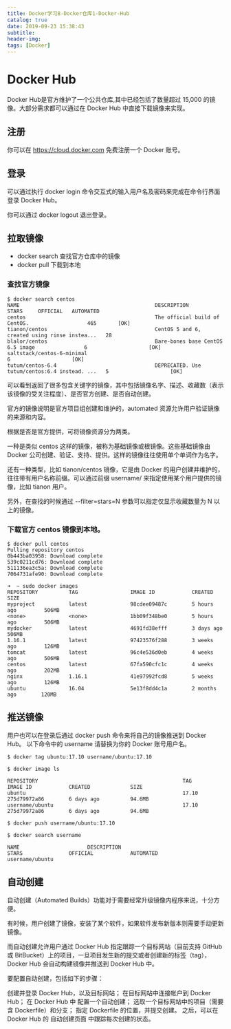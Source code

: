 ```yaml
---
title: Docker学习8-Docker仓库1-Docker-Hub
catalog: true
date: 2019-09-23 15:38:43
subtitle:
header-img:
tags: [Docker]
---
```

# Docker Hub
Docker Hub是官方维护了一个公共仓库,其中已经包括了数量超过 15,000 的镜像。大部分需求都可以通过在 Docker Hub 中直接下载镜像来实现。

## 注册
你可以在 https://cloud.docker.com 免费注册一个 Docker 账号。

## 登录
可以通过执行 docker login 命令交互式的输入用户名及密码来完成在命令行界面登录 Docker Hub。

你可以通过 docker logout 退出登录。
## 拉取镜像
- docker search
查找官方仓库中的镜像
- docker pull
下载到本地

### 查找官方镜像
~~~
$ docker search centos
NAME                                            DESCRIPTION                                     STARS     OFFICIAL   AUTOMATED
centos                                          The official build of CentOS.                   465       [OK]
tianon/centos                                   CentOS 5 and 6, created using rinse instea...   28
blalor/centos                                   Bare-bones base CentOS 6.5 image                6                    [OK]
saltstack/centos-6-minimal                                                                      6                    [OK]
tutum/centos-6.4                                DEPRECATED. Use tutum/centos:6.4 instead. ...   5                    [OK]

~~~


可以看到返回了很多包含关键字的镜像，其中包括镜像名字、描述、收藏数（表示该镜像的受关注程度）、是否官方创建、是否自动创建。

官方的镜像说明是官方项目组创建和维护的，automated 资源允许用户验证镜像的来源和内容。

根据是否是官方提供，可将镜像资源分为两类。

一种是类似 centos 这样的镜像，被称为基础镜像或根镜像。这些基础镜像由 Docker 公司创建、验证、支持、提供。这样的镜像往往使用单个单词作为名字。

还有一种类型，比如 tianon/centos 镜像，它是由 Docker 的用户创建并维护的，往往带有用户名称前缀。可以通过前缀 username/ 来指定使用某个用户提供的镜像，比如 tianon 用户。

另外，在查找的时候通过 --filter=stars=N 参数可以指定仅显示收藏数量为 N 以上的镜像。

### 下载官方 centos 镜像到本地。

~~~
$ docker pull centos
Pulling repository centos
0b443ba03958: Download complete
539c0211cd76: Download complete
511136ea3c5a: Download complete
7064731afe90: Download complete

➜  ~ sudo docker images
REPOSITORY          TAG                 IMAGE ID            CREATED             SIZE
myproject           latest              98cdee09487c        5 hours ago         506MB
<none>              <none>              1bb09f348be0        5 hours ago         506MB
mydocker            latest              4691fd38efff        3 days ago          506MB
1.16.1              latest              97423576f288        3 weeks ago         126MB
tomcat              latest              96c4e536d0eb        4 weeks ago         506MB
centos              latest              67fa590cfc1c        4 weeks ago         202MB
nginx               1.16.1              41e97992fcd8        5 weeks ago         126MB
ubuntu              16.04               5e13f8dd4c1a        2 months ago        120MB
~~~

## 推送镜像
用户也可以在登录后通过 docker push 命令来将自己的镜像推送到 Docker Hub。
以下命令中的 username 请替换为你的 Docker 账号用户名。
~~~
$ docker tag ubuntu:17.10 username/ubuntu:17.10

$ docker image ls

REPOSITORY                                               TAG                    IMAGE ID            CREATED             SIZE
ubuntu                                                   17.10                  275d79972a86        6 days ago          94.6MB
username/ubuntu                                          17.10                  275d79972a86        6 days ago          94.6MB

$ docker push username/ubuntu:17.10

$ docker search username

NAME                      DESCRIPTION                                     STARS               OFFICIAL            AUTOMATED
username/ubuntu
~~~
## 自动创建
自动创建（Automated Builds）功能对于需要经常升级镜像内程序来说，十分方便。

有时候，用户创建了镜像，安装了某个软件，如果软件发布新版本则需要手动更新镜像。

而自动创建允许用户通过 Docker Hub 指定跟踪一个目标网站（目前支持 GitHub 或 BitBucket）上的项目，一旦项目发生新的提交或者创建新的标签（tag），Docker Hub 会自动构建镜像并推送到 Docker Hub 中。

要配置自动创建，包括如下的步骤：

创建并登录 Docker Hub，以及目标网站；
在目标网站中连接帐户到 Docker Hub；
在 Docker Hub 中 配置一个自动创建；
选取一个目标网站中的项目（需要含 Dockerfile）和分支；
指定 Dockerfile 的位置，并提交创建。
之后，可以在 Docker Hub 的 自动创建页面 中跟踪每次创建的状态。






